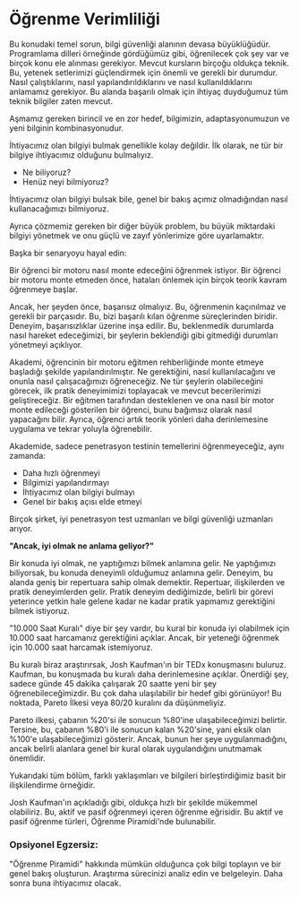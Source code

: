 # Öğrenme Verimliliği

Bu konudaki temel sorun, bilgi güvenliği alanının devasa büyüklüğüdür. Programlama dilleri örneğinde gördüğümüz gibi, öğrenilecek çok şey var ve birçok konu ele alınması gerekiyor. Mevcut kursların birçoğu oldukça teknik. Bu, yetenek setlerimizi güçlendirmek için önemli ve gerekli bir durumdur. Nasıl çalıştıklarını, nasıl yapılandırıldıklarını ve nasıl kullanıldıklarını anlamamız gerekiyor. Bu alanda başarılı olmak için ihtiyaç duyduğumuz tüm teknik bilgiler zaten mevcut.

Aşmamız gereken birincil ve en zor hedef, bilgimizin, adaptasyonumuzun ve yeni bilginin kombinasyonudur.

İhtiyacımız olan bilgiyi bulmak genellikle kolay değildir. İlk olarak, ne tür bir bilgiye ihtiyacımız olduğunu bulmalıyız.

- Ne biliyoruz?
- Henüz neyi bilmiyoruz?

İhtiyacımız olan bilgiyi bulsak bile, genel bir bakış açımız olmadığından nasıl kullanacağımızı bilmiyoruz.

Ayrıca çözmemiz gereken bir diğer büyük problem, bu büyük miktardaki bilgiyi yönetmek ve onu güçlü ve zayıf yönlerimize göre uyarlamaktır.

Başka bir senaryoyu hayal edin:

Bir öğrenci bir motoru nasıl monte edeceğini öğrenmek istiyor. Bir öğrenci bir motoru monte etmeden önce, hataları önlemek için birçok teorik kavram öğrenmeye başlar.

Ancak, her şeyden önce, başarısız olmalıyız. Bu, öğrenmenin kaçınılmaz ve gerekli bir parçasıdır. Bu, bizi başarılı kılan öğrenme süreçlerinden biridir. Deneyim, başarısızlıklar üzerine inşa edilir. Bu, beklenmedik durumlarda nasıl hareket edeceğimizi, bir şeylerin beklendiği gibi gitmediği durumları yönetmeyi açıklıyor.

Akademi, öğrencinin bir motoru eğitmen rehberliğinde monte etmeye başladığı şekilde yapılandırılmıştır. Ne gerektiğini, nasıl kullanılacağını ve onunla nasıl çalışacağımızı öğreneceğiz. Ne tür şeylerin olabileceğini görecek, ilk pratik deneyimimizi toplayacak ve mevcut becerilerimizi geliştireceğiz. Bir eğitmen tarafından desteklenen ve ona nasıl bir motor monte edileceği gösterilen bir öğrenci, bunu bağımsız olarak nasıl yapacağını bilir. Ayrıca, öğrenci artık teorik yönleri daha derinlemesine uygulama ve tekrar yoluyla öğrenebilir.

Akademide, sadece penetrasyon testinin temellerini öğrenmeyeceğiz, aynı zamanda:

- Daha hızlı öğrenmeyi
- Bilgimizi yapılandırmayı
- İhtiyacımız olan bilgiyi bulmayı
- Genel bir bakış açısı elde etmeyi

Birçok şirket, iyi penetrasyon test uzmanları ve bilgi güvenliği uzmanları arıyor.

**"Ancak, iyi olmak ne anlama geliyor?"**

Bir konuda iyi olmak, ne yaptığımızı bilmek anlamına gelir. Ne yaptığımızı biliyorsak, bu konuda deneyimli olduğumuz anlamına gelir. Deneyim, bu alanda geniş bir repertuara sahip olmak demektir. Repertuar, ilişkilerden ve pratik deneyimlerden gelir. Pratik deneyim dediğimizde, belirli bir görevi yeterince yetkin hale gelene kadar ne kadar pratik yapmamız gerektiğini bilmek istiyoruz.

"10.000 Saat Kuralı" diye bir şey vardır, bu kural bir konuda iyi olabilmek için 10.000 saat harcamanız gerektiğini açıklar. Ancak, bir yeteneği öğrenmek için 10.000 saat harcamak istemiyoruz.

Bu kuralı biraz araştırırsak, Josh Kaufman'ın bir TEDx konuşmasını buluruz. Kaufman, bu konuşmada bu kuralı daha derinlemesine açıklar. Önerdiği şey, sadece günde 45 dakika çalışarak 20 saatte yeni bir şey öğrenebileceğimizdir. Bu çok daha ulaşılabilir bir hedef gibi görünüyor! Bu noktada, Pareto İlkesi veya 80/20 kuralını da düşünmeliyiz.

Pareto ilkesi, çabanın %20'si ile sonucun %80'ine ulaşabileceğimizi belirtir. Tersine, bu, çabanın %80'i ile sonucun kalan %20'sine, yani eksik olan %100'e ulaşabileceğimizi gösterir. Ancak, bunun her şeye uygulanmadığını, ancak belirli alanlara genel bir kural olarak uygulandığını unutmamak önemlidir.

Yukarıdaki tüm bölüm, farklı yaklaşımları ve bilgileri birleştirdiğimiz basit bir ilişkilendirme örneğidir.

Josh Kaufman'ın açıkladığı gibi, oldukça hızlı bir şekilde mükemmel olabiliriz. Bu, aktif ve pasif öğrenmeyi içeren öğrenme eğrisidir. Bu aktif ve pasif öğrenme türleri, Öğrenme Piramidi'nde bulunabilir.

### Opsiyonel Egzersiz:
"Öğrenme Piramidi" hakkında mümkün olduğunca çok bilgi toplayın ve bir genel bakış oluşturun. Araştırma sürecinizi analiz edin ve belgeleyin. Daha sonra buna ihtiyacımız olacak.
